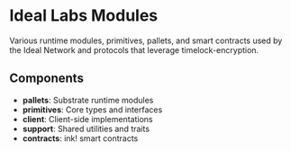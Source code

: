 # Ideal Labs Modules

Various runtime modules, primitives, pallets, and smart contracts used by the Ideal Network and protocols that leverage timelock-encryption.

## Components

- **pallets**: Substrate runtime modules
- **primitives**: Core types and interfaces
- **client**: Client-side implementations
- **support**: Shared utilities and traits
- **contracts**: ink! smart contracts
